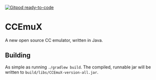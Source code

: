[![Gitpod ready-to-code](https://img.shields.io/badge/Gitpod-ready--to--code-blue?logo=gitpod)](https://gitpod.io/#https://github.com/CCEmuX/CCEmuX)

# CCEmuX
A new open source CC emulator, written in Java.

## Building
As simple as running `./gradlew build`. The compiled, runnable jar will be written to `build/libs/CCEmuX-version-all.jar`.